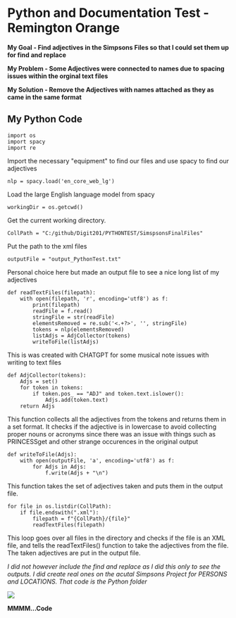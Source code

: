 # Python and Documentation Test - Remington Orange
**My Goal - Find adjectives in the Simpsons Files so that I could set them up for find and replace**

**My Problem - Some Adjectives were connected to names due to spacing issues within the orginal text files**

**My Solution - Remove the Adjectives with names attached as they as came in the same format**

## My Python Code
```
import os
import spacy
import re
```

Import the necessary "equipment" to find our files and use spacy to find our adjectives

```
nlp = spacy.load('en_core_web_lg')
```
Load the large English language model from spacy

```
workingDir = os.getcwd()
```
Get the current working directory.

```
CollPath = "C:/github/Digit201/PYTHONTEST/SimspsonsFinalFiles"
```
Put the path to the xml files

```
outputFile = "output_PythonTest.txt"
```
Personal choice here but made an output file to see a nice long list of my adjectives

```
def readTextFiles(filepath):
    with open(filepath, 'r', encoding='utf8') as f:
        print(filepath)
        readFile = f.read()
        stringFile = str(readFile)
        elementsRemoved = re.sub('<.+?>', '', stringFile)
        tokens = nlp(elementsRemoved)
        listAdjs = AdjCollector(tokens)
        writeToFile(listAdjs)
```
This is was created with CHATGPT for some musical note issues with writing to text files

```
def AdjCollector(tokens):
    Adjs = set() 
    for token in tokens:
        if token.pos_ == "ADJ" and token.text.islower():
            Adjs.add(token.text)
    return Adjs
```
This function collects all the adjectives from the tokens and returns them in a set format. It checks if the adjective is in lowercase to avoid collecting proper nouns or acronyms since there was an issue with things such as PRINCESSget and other strange occurences in the original output

```
def writeToFile(Adjs):
    with open(outputFile, 'a', encoding='utf8') as f:
        for Adjs in Adjs:
            f.write(Adjs + "\n")
```
This function takes the set of adjectives taken and puts them in the output file.

```
for file in os.listdir(CollPath):
    if file.endswith(".xml"):
        filepath = f"{CollPath}/{file}"
        readTextFiles(filepath)
```
This loop goes over all files in the directory and checks if the file is an XML file, and tells the readTextFiles() function to take the adjectives from the file. The taken adjectives are put in the output file.


*I did not however include the find and replace as I did this only to see the outputs. I did create real ones on the acutal Simpsons Project for PERSONS and LOCATIONS. That code is the Python folder*


[![](https://mermaid.ink/img/pako:eNp9kcGOgjAQhl9l0svuJvoCHHajQRDRxax7Kx4aOgortKQMa4jx3bcUTHQPcmiY__vamaYXlmmJzGOHUp-zXBiCbz9VYL8Z33aUawU7svEeptP3-WtU1drQ22DM-8znTS2ybn8XLbhu7uuAGxxrv68h5GstJFCOUApzRKjsEOWoLJyy5CGSM7KzHEngSMQ34oSQtFS3BEFR3s4On-Plcxw5vOJBoYbJZvIHMyp-8XaXlTNia1ADgTaVoI8HtOa-xka99OfSPyN2xoZvbddCgXb9R7Z27JPHiDXYnRaCPjw6G-ck_AtrFLcwGWZOlSv7hU1YhbZvIe2bXvokZfYyFabMs79SmFPKUnW1nmhJ7zqVMY9MixPW1lIQ-oU4GlEN4fUP8SKjRg?type=png)](https://mermaid.live/edit#pako:eNp9kcGOgjAQhl9l0svuJvoCHHajQRDRxax7Kx4aOgortKQMa4jx3bcUTHQPcmiY__vamaYXlmmJzGOHUp-zXBiCbz9VYL8Z33aUawU7svEeptP3-WtU1drQ22DM-8znTS2ybn8XLbhu7uuAGxxrv68h5GstJFCOUApzRKjsEOWoLJyy5CGSM7KzHEngSMQ34oSQtFS3BEFR3s4On-Plcxw5vOJBoYbJZvIHMyp-8XaXlTNia1ADgTaVoI8HtOa-xka99OfSPyN2xoZvbddCgXb9R7Z27JPHiDXYnRaCPjw6G-ck_AtrFLcwGWZOlSv7hU1YhbZvIe2bXvokZfYyFabMs79SmFPKUnW1nmhJ7zqVMY9MixPW1lIQ-oU4GlEN4fUP8SKjRg)

**MMMM...Code**